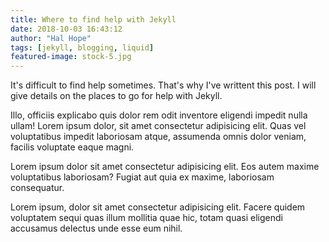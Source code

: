 ```yaml
---
title: Where to find help with Jekyll
date: 2018-10-03 16:43:12
author: "Hal Hope"
tags: [jekyll, blogging, liquid]
featured-image: stock-5.jpg
---
```

It's difficult to find help sometimes. That's why I've writtent this post. <!-- more --> I will give details on the places to go for help with Jekyll.

Illo, officiis explicabo quis dolor rem odit inventore eligendi impedit nulla ullam! Lorem ipsum dolor, sit amet consectetur adipisicing elit. Quas vel voluptatibus impedit laboriosam atque, assumenda omnis dolor veniam, facilis voluptate eaque magni.

Lorem ipsum dolor sit amet consectetur adipisicing elit. Eos autem maxime voluptatibus laboriosam? Fugiat aut quia ex maxime, laboriosam consequatur.

Lorem ipsum, dolor sit amet consectetur adipisicing elit. Facere quidem voluptatem sequi quas illum mollitia quae hic, totam quasi eligendi accusamus delectus unde esse eum nihil.